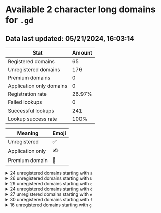 # Available 2 character long domains for `.gd`

## Data last updated: 05/21/2024, 16:03:14

|Stat|Amount|
|--|--|
|Registered domains|65|
|Unregistered domains|176|
|Premium domains|0|
|Application only domains|0|
|Registration rate|26.97%|
|Failed lookups|0|
|Successful lookups|241|
|Lookup success rate|100%|


|Meaning|Emoji|
|--|--|
|Unregistered|:white_check_mark:|
|Application only|:writing_hand:|
|Premium domain|:gem:|

<details>
<summary>24 unregistered domains starting with <bold><code>a</code></bold></summary>

|Type|Domain|
|--|--|
|:white_check_mark:|`a0.gd`|
|:white_check_mark:|`a1.gd`|
|:white_check_mark:|`a2.gd`|
|:white_check_mark:|`a3.gd`|
|:white_check_mark:|`a4.gd`|
|:white_check_mark:|`a5.gd`|
|:white_check_mark:|`a6.gd`|
|:white_check_mark:|`a7.gd`|
|:white_check_mark:|`a8.gd`|
|:white_check_mark:|`a9.gd`|
|:white_check_mark:|`ad.gd`|
|:white_check_mark:|`ae.gd`|
|:white_check_mark:|`af.gd`|
|:white_check_mark:|`ah.gd`|
|:white_check_mark:|`al.gd`|
|:white_check_mark:|`an.gd`|
|:white_check_mark:|`ap.gd`|
|:white_check_mark:|`aq.gd`|
|:white_check_mark:|`as.gd`|
|:white_check_mark:|`av.gd`|
|:white_check_mark:|`aw.gd`|
|:white_check_mark:|`ax.gd`|
|:white_check_mark:|`ay.gd`|
|:white_check_mark:|`az.gd`|
</details>
<details>
<summary>26 unregistered domains starting with <bold><code>b</code></bold></summary>

|Type|Domain|
|--|--|
|:white_check_mark:|`b0.gd`|
|:white_check_mark:|`b1.gd`|
|:white_check_mark:|`b2.gd`|
|:white_check_mark:|`b3.gd`|
|:white_check_mark:|`b4.gd`|
|:white_check_mark:|`b5.gd`|
|:white_check_mark:|`b6.gd`|
|:white_check_mark:|`b7.gd`|
|:white_check_mark:|`b8.gd`|
|:white_check_mark:|`b9.gd`|
|:white_check_mark:|`ba.gd`|
|:white_check_mark:|`bf.gd`|
|:white_check_mark:|`bi.gd`|
|:white_check_mark:|`bj.gd`|
|:white_check_mark:|`bk.gd`|
|:white_check_mark:|`bl.gd`|
|:white_check_mark:|`bm.gd`|
|:white_check_mark:|`bn.gd`|
|:white_check_mark:|`bp.gd`|
|:white_check_mark:|`bq.gd`|
|:white_check_mark:|`bs.gd`|
|:white_check_mark:|`bv.gd`|
|:white_check_mark:|`bw.gd`|
|:white_check_mark:|`bx.gd`|
|:white_check_mark:|`by.gd`|
|:white_check_mark:|`bz.gd`|
</details>
<details>
<summary>29 unregistered domains starting with <bold><code>c</code></bold></summary>

|Type|Domain|
|--|--|
|:white_check_mark:|`c0.gd`|
|:white_check_mark:|`c1.gd`|
|:white_check_mark:|`c2.gd`|
|:white_check_mark:|`c3.gd`|
|:white_check_mark:|`c4.gd`|
|:white_check_mark:|`c5.gd`|
|:white_check_mark:|`c6.gd`|
|:white_check_mark:|`c7.gd`|
|:white_check_mark:|`c8.gd`|
|:white_check_mark:|`c9.gd`|
|:white_check_mark:|`cb.gd`|
|:white_check_mark:|`cd.gd`|
|:white_check_mark:|`ce.gd`|
|:white_check_mark:|`cf.gd`|
|:white_check_mark:|`cg.gd`|
|:white_check_mark:|`ci.gd`|
|:white_check_mark:|`cj.gd`|
|:white_check_mark:|`ck.gd`|
|:white_check_mark:|`cl.gd`|
|:white_check_mark:|`cm.gd`|
|:white_check_mark:|`cn.gd`|
|:white_check_mark:|`co.gd`|
|:white_check_mark:|`cp.gd`|
|:white_check_mark:|`cq.gd`|
|:white_check_mark:|`cr.gd`|
|:white_check_mark:|`ct.gd`|
|:white_check_mark:|`cu.gd`|
|:white_check_mark:|`cx.gd`|
|:white_check_mark:|`cy.gd`|
</details>
<details>
<summary>24 unregistered domains starting with <bold><code>d</code></bold></summary>

|Type|Domain|
|--|--|
|:white_check_mark:|`d0.gd`|
|:white_check_mark:|`d1.gd`|
|:white_check_mark:|`d2.gd`|
|:white_check_mark:|`d3.gd`|
|:white_check_mark:|`d4.gd`|
|:white_check_mark:|`d5.gd`|
|:white_check_mark:|`d6.gd`|
|:white_check_mark:|`d7.gd`|
|:white_check_mark:|`d8.gd`|
|:white_check_mark:|`d9.gd`|
|:white_check_mark:|`db.gd`|
|:white_check_mark:|`dc.gd`|
|:white_check_mark:|`df.gd`|
|:white_check_mark:|`di.gd`|
|:white_check_mark:|`dj.gd`|
|:white_check_mark:|`dk.gd`|
|:white_check_mark:|`dm.gd`|
|:white_check_mark:|`dq.gd`|
|:white_check_mark:|`dt.gd`|
|:white_check_mark:|`du.gd`|
|:white_check_mark:|`dw.gd`|
|:white_check_mark:|`dx.gd`|
|:white_check_mark:|`dy.gd`|
|:white_check_mark:|`dz.gd`|
</details>
<details>
<summary>27 unregistered domains starting with <bold><code>e</code></bold></summary>

|Type|Domain|
|--|--|
|:white_check_mark:|`e0.gd`|
|:white_check_mark:|`e1.gd`|
|:white_check_mark:|`e2.gd`|
|:white_check_mark:|`e3.gd`|
|:white_check_mark:|`e4.gd`|
|:white_check_mark:|`e5.gd`|
|:white_check_mark:|`e6.gd`|
|:white_check_mark:|`e7.gd`|
|:white_check_mark:|`e8.gd`|
|:white_check_mark:|`e9.gd`|
|:white_check_mark:|`ea.gd`|
|:white_check_mark:|`eb.gd`|
|:white_check_mark:|`ee.gd`|
|:white_check_mark:|`eh.gd`|
|:white_check_mark:|`ei.gd`|
|:white_check_mark:|`ej.gd`|
|:white_check_mark:|`ek.gd`|
|:white_check_mark:|`em.gd`|
|:white_check_mark:|`eo.gd`|
|:white_check_mark:|`ep.gd`|
|:white_check_mark:|`eq.gd`|
|:white_check_mark:|`er.gd`|
|:white_check_mark:|`ev.gd`|
|:white_check_mark:|`ew.gd`|
|:white_check_mark:|`ex.gd`|
|:white_check_mark:|`ey.gd`|
|:white_check_mark:|`ez.gd`|
</details>
<details>
<summary>30 unregistered domains starting with <bold><code>f</code></bold></summary>

|Type|Domain|
|--|--|
|:white_check_mark:|`f0.gd`|
|:white_check_mark:|`f1.gd`|
|:white_check_mark:|`f2.gd`|
|:white_check_mark:|`f3.gd`|
|:white_check_mark:|`f4.gd`|
|:white_check_mark:|`f5.gd`|
|:white_check_mark:|`f6.gd`|
|:white_check_mark:|`f7.gd`|
|:white_check_mark:|`f8.gd`|
|:white_check_mark:|`f9.gd`|
|:white_check_mark:|`fa.gd`|
|:white_check_mark:|`fc.gd`|
|:white_check_mark:|`fg.gd`|
|:white_check_mark:|`fh.gd`|
|:white_check_mark:|`fi.gd`|
|:white_check_mark:|`fj.gd`|
|:white_check_mark:|`fk.gd`|
|:white_check_mark:|`fl.gd`|
|:white_check_mark:|`fm.gd`|
|:white_check_mark:|`fn.gd`|
|:white_check_mark:|`fo.gd`|
|:white_check_mark:|`fp.gd`|
|:white_check_mark:|`fq.gd`|
|:white_check_mark:|`fs.gd`|
|:white_check_mark:|`ft.gd`|
|:white_check_mark:|`fu.gd`|
|:white_check_mark:|`fv.gd`|
|:white_check_mark:|`fw.gd`|
|:white_check_mark:|`fy.gd`|
|:white_check_mark:|`fz.gd`|
</details>
<details>
<summary>16 unregistered domains starting with <bold><code>g</code></bold></summary>

|Type|Domain|
|--|--|
|:white_check_mark:|`ga.gd`|
|:white_check_mark:|`gc.gd`|
|:white_check_mark:|`gh.gd`|
|:white_check_mark:|`gi.gd`|
|:white_check_mark:|`gj.gd`|
|:white_check_mark:|`gk.gd`|
|:white_check_mark:|`gl.gd`|
|:white_check_mark:|`gm.gd`|
|:white_check_mark:|`gn.gd`|
|:white_check_mark:|`gp.gd`|
|:white_check_mark:|`gq.gd`|
|:white_check_mark:|`gr.gd`|
|:white_check_mark:|`gt.gd`|
|:white_check_mark:|`gw.gd`|
|:white_check_mark:|`gx.gd`|
|:white_check_mark:|`gy.gd`|
</details>